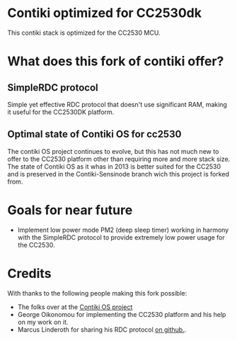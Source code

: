 # Contiki optimized for CC2530dk

This contiki stack is optimized for the CC2530 MCU.

# What does this fork of contiki offer?
## SimpleRDC protocol 
Simple yet effective RDC protocol that doesn't use significant RAM, making it useful for the CC2530DK platform.
## Optimal state of Contiki OS for cc2530 
The contiki OS project continues to evolve, but this has not much new to offer to the CC2530 platform other than requiring more and more stack size.
The state of Contiki OS as it whas in 2013 is better suited for the CC2530 and is preserved in the Contiki-Sensinode branch wich this project is forked from.

# Goals for near future
- Implement low power mode PM2 (deep sleep timer) working in harmony with the SimpleRDC protocol to provide extremely low power usage for the CC2530. 

# Credits
With thanks to the following people making this fork possible:
- The folks over at the [Contiki OS project](http://www.contiki-os.org/)
- George Oikonomou for implementing the CC2530 platform and his help on my work on it.
- Marcus Linderoth for sharing his RDC protocol [on github.](https://github.com/msloth/contiki-launchpad).
